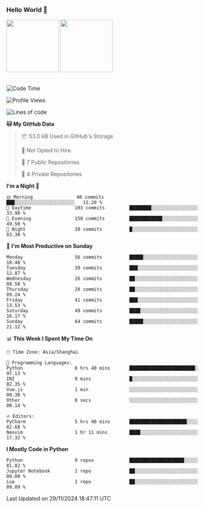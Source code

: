 ### Hello World 👋
<img align="" height="137px" src="https://github-readme-stats.vercel.app/api?username=myhMARS&hide_title=true&hide_border=true&show_icons=trueline_height=21&text_color=000&icon_color=000&bg_color=0,ea6161,ffc64d,fffc4d,52fa5a&theme=graywhite" /> </div>
<img align="" height="137px" src="https://github-readme-stats-git-masterrstaa-rickstaa.vercel.app/api/top-langs/?username=myhMARS&hide_title=true&hide_border=true&layout=compact&langs_count=6&text_color=000&icon_color=fff&bg_color=0,52fa5a,4dfcff,c64dff&theme=graywhite" /><br><br>

<!--START_SECTION:waka-->
![Code Time](http://img.shields.io/badge/Code%20Time-378%20hrs%208%20mins-blue)

![Profile Views](http://img.shields.io/badge/Profile%20Views-0-blue)

![Lines of code](https://img.shields.io/badge/From%20Hello%20World%20I%27ve%20Written-221.1%20thousand%20lines%20of%20code-blue)

**🐱 My GitHub Data** 

> 📦 53.0 kB Used in GitHub's Storage 
 > 
> 🚫 Not Opted to Hire
 > 
> 📜 7 Public Repositories 
 > 
> 🔑 4 Private Repositories 
 > 
**I'm a Night 🦉** 

```text
🌞 Morning                40 commits          ███░░░░░░░░░░░░░░░░░░░░░░   13.20 % 
🌆 Daytime                103 commits         ████████░░░░░░░░░░░░░░░░░   33.99 % 
🌃 Evening                150 commits         ████████████░░░░░░░░░░░░░   49.50 % 
🌙 Night                  10 commits          █░░░░░░░░░░░░░░░░░░░░░░░░   03.30 % 
```
📅 **I'm Most Productive on Sunday** 

```text
Monday                   56 commits          █████░░░░░░░░░░░░░░░░░░░░   18.48 % 
Tuesday                  39 commits          ███░░░░░░░░░░░░░░░░░░░░░░   12.87 % 
Wednesday                26 commits          ██░░░░░░░░░░░░░░░░░░░░░░░   08.58 % 
Thursday                 28 commits          ██░░░░░░░░░░░░░░░░░░░░░░░   09.24 % 
Friday                   41 commits          ███░░░░░░░░░░░░░░░░░░░░░░   13.53 % 
Saturday                 49 commits          ████░░░░░░░░░░░░░░░░░░░░░   16.17 % 
Sunday                   64 commits          █████░░░░░░░░░░░░░░░░░░░░   21.12 % 
```


📊 **This Week I Spent My Time On** 

```text
🕑︎ Time Zone: Asia/Shanghai

💬 Programming Languages: 
Python                   6 hrs 40 mins       ████████████████████████░   97.13 % 
INI                      9 mins              █░░░░░░░░░░░░░░░░░░░░░░░░   02.35 % 
Vue.js                   1 min               ░░░░░░░░░░░░░░░░░░░░░░░░░   00.38 % 
Other                    0 secs              ░░░░░░░░░░░░░░░░░░░░░░░░░   00.14 % 

🔥 Editors: 
PyCharm                  5 hrs 40 mins       █████████████████████░░░░   82.68 % 
Neovim                   1 hr 11 mins        ████░░░░░░░░░░░░░░░░░░░░░   17.32 % 
```

**I Mostly Code in Python** 

```text
Python                   9 repos             ████████████████████░░░░░   81.82 % 
Jupyter Notebook         1 repo              ██░░░░░░░░░░░░░░░░░░░░░░░   09.09 % 
Lua                      1 repo              ██░░░░░░░░░░░░░░░░░░░░░░░   09.09 % 
```




 Last Updated on 29/11/2024 18:47:11 UTC
<!--END_SECTION:waka-->

<!--
**myhMARS/myhMARS** is a ✨ _special_ ✨ repository because its `README.md` (this file) appears on your GitHub profile.

Here are some ideas to get you started:

- 🔭 I’m currently working on ...
- 🌱 I’m currently learning ...
- 👯 I’m looking to collaborate on ...
- 🤔 I’m looking for help with ...
- 💬 Ask me about ...
- 📫 How to reach me: ...
- 😄 Pronouns: ...
- ⚡ Fun fact: ...
-->
